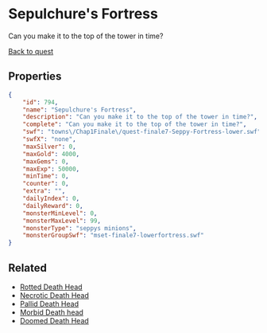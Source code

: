 # Sepulchure's Fortress

Can you make it to the top of the tower in time?

[Back to quest](../quests.md)

## Properties

```json
{
    "id": 794,
    "name": "Sepulchure's Fortress",
    "description": "Can you make it to the top of the tower in time?",
    "complete": "Can you make it to the top of the tower in time?",
    "swf": "towns\/Chap1Finale\/quest-finale7-Seppy-Fortress-lower.swf",
    "swfX": "none",
    "maxSilver": 0,
    "maxGold": 4000,
    "maxGems": 0,
    "maxExp": 50000,
    "minTime": 0,
    "counter": 0,
    "extra": "",
    "dailyIndex": 0,
    "dailyReward": 0,
    "monsterMinLevel": 0,
    "monsterMaxLevel": 99,
    "monsterType": "seppys minions",
    "monsterGroupSwf": "mset-finale7-lowerfortress.swf"
}
```

## Related

- [Rotted Death Head](../items/5657-rotted-death-head.md)
- [Necrotic Death Head](../items/5658-necrotic-death-head.md)
- [Pallid Death Head](../items/5659-pallid-death-head.md)
- [Morbid Death head](../items/5660-morbid-death-head.md)
- [Doomed Death Head](../items/5661-doomed-death-head.md)

